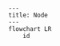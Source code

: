 ```
---
title: Node
---
flowchart LR
    id



```
<!--stackedit_data:
eyJoaXN0b3J5IjpbLTEyNjE3MzU2OTldfQ==
-->